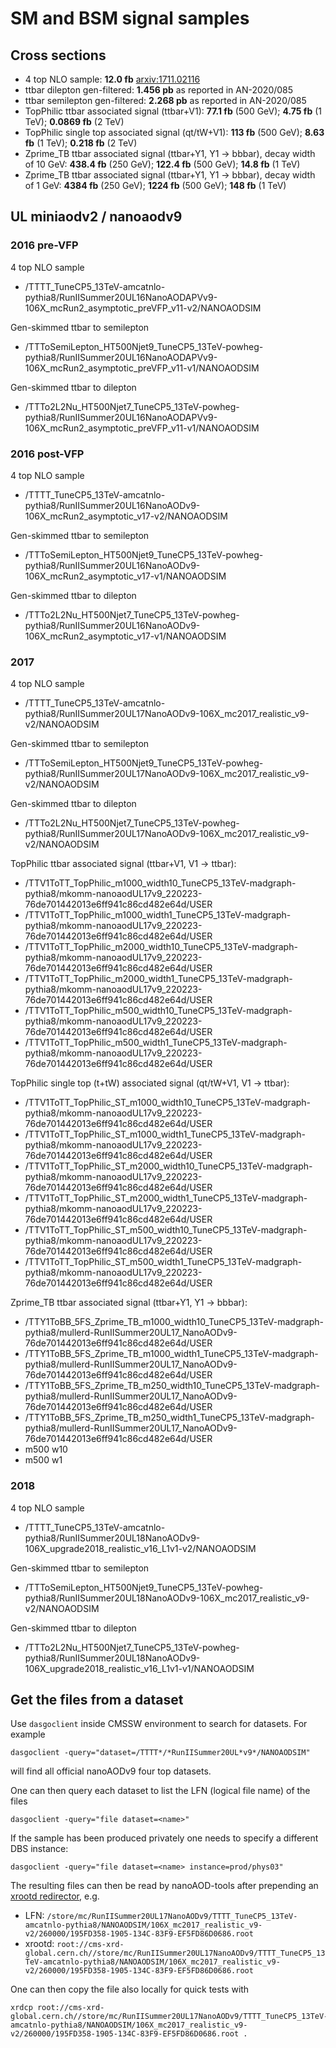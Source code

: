 # SM and BSM signal samples


## Cross sections

* 4 top NLO sample: **12.0 fb** [arxiv:1711.02116](https://arxiv.org/abs/1711.02116)
* ttbar dilepton gen-filtered: **1.456 pb** as reported in AN-2020/085
* ttbar semilepton gen-filtered: **2.268 pb** as reported in AN-2020/085
* TopPhilic ttbar associated signal (ttbar+V1): **77.1 fb** (500 GeV); **4.75 fb** (1 TeV); **0.0869 fb** (2 TeV)
* TopPhilic single top associated signal (qt/tW+V1): **113 fb** (500 GeV); **8.63 fb** (1 TeV); **0.218 fb** (2 TeV)
* Zprime_TB ttbar associated signal (ttbar+Y1, Y1 -> bbbar), decay width of 10 GeV: **438.4 fb** (250 GeV); **122.4 fb** (500 GeV); **14.8 fb** (1 TeV)
* Zprime_TB ttbar associated signal (ttbar+Y1, Y1 -> bbbar), decay width of 1 GeV: **4384 fb** (250 GeV); **1224 fb** (500 GeV); **148 fb** (1 TeV)

## UL miniaodv2 / nanoaodv9 


### 2016 pre-VFP

4 top NLO sample
* /TTTT_TuneCP5_13TeV-amcatnlo-pythia8/RunIISummer20UL16NanoAODAPVv9-106X_mcRun2_asymptotic_preVFP_v11-v2/NANOAODSIM

Gen-skimmed ttbar to semilepton
* /TTToSemiLepton_HT500Njet9_TuneCP5_13TeV-powheg-pythia8/RunIISummer20UL16NanoAODAPVv9-106X_mcRun2_asymptotic_preVFP_v11-v1/NANOAODSIM

Gen-skimmed ttbar to dilepton
* /TTTo2L2Nu_HT500Njet7_TuneCP5_13TeV-powheg-pythia8/RunIISummer20UL16NanoAODAPVv9-106X_mcRun2_asymptotic_preVFP_v11-v1/NANOAODSIM

### 2016 post-VFP

4 top NLO sample
* /TTTT_TuneCP5_13TeV-amcatnlo-pythia8/RunIISummer20UL16NanoAODv9-106X_mcRun2_asymptotic_v17-v2/NANOAODSIM

Gen-skimmed ttbar to semilepton
* /TTToSemiLepton_HT500Njet9_TuneCP5_13TeV-powheg-pythia8/RunIISummer20UL16NanoAODv9-106X_mcRun2_asymptotic_v17-v1/NANOAODSIM

Gen-skimmed ttbar to dilepton
* /TTTo2L2Nu_HT500Njet7_TuneCP5_13TeV-powheg-pythia8/RunIISummer20UL16NanoAODv9-106X_mcRun2_asymptotic_v17-v1/NANOAODSIM

### 2017

4 top NLO sample
* /TTTT_TuneCP5_13TeV-amcatnlo-pythia8/RunIISummer20UL17NanoAODv9-106X_mc2017_realistic_v9-v2/NANOAODSIM

Gen-skimmed ttbar to semilepton
* /TTToSemiLepton_HT500Njet9_TuneCP5_13TeV-powheg-pythia8/RunIISummer20UL17NanoAODv9-106X_mc2017_realistic_v9-v2/NANOAODSIM

Gen-skimmed ttbar to dilepton
* /TTTo2L2Nu_HT500Njet7_TuneCP5_13TeV-powheg-pythia8/RunIISummer20UL17NanoAODv9-106X_mc2017_realistic_v9-v2/NANOAODSIM

TopPhilic ttbar associated signal (ttbar+V1, V1 -> ttbar):
* /TTV1ToTT_TopPhilic_m1000_width10_TuneCP5_13TeV-madgraph-pythia8/mkomm-nanoaodUL17v9_220223-76de701442013e6ff941c86cd482e64d/USER
* /TTV1ToTT_TopPhilic_m1000_width1_TuneCP5_13TeV-madgraph-pythia8/mkomm-nanoaodUL17v9_220223-76de701442013e6ff941c86cd482e64d/USER
* /TTV1ToTT_TopPhilic_m2000_width10_TuneCP5_13TeV-madgraph-pythia8/mkomm-nanoaodUL17v9_220223-76de701442013e6ff941c86cd482e64d/USER
* /TTV1ToTT_TopPhilic_m2000_width1_TuneCP5_13TeV-madgraph-pythia8/mkomm-nanoaodUL17v9_220223-76de701442013e6ff941c86cd482e64d/USER
* /TTV1ToTT_TopPhilic_m500_width10_TuneCP5_13TeV-madgraph-pythia8/mkomm-nanoaodUL17v9_220223-76de701442013e6ff941c86cd482e64d/USER
* /TTV1ToTT_TopPhilic_m500_width1_TuneCP5_13TeV-madgraph-pythia8/mkomm-nanoaodUL17v9_220223-76de701442013e6ff941c86cd482e64d/USER

TopPhilic single top (t+tW) associated signal (qt/tW+V1, V1 -> ttbar):
* /TTV1ToTT_TopPhilic_ST_m1000_width10_TuneCP5_13TeV-madgraph-pythia8/mkomm-nanoaodUL17v9_220223-76de701442013e6ff941c86cd482e64d/USER
* /TTV1ToTT_TopPhilic_ST_m1000_width1_TuneCP5_13TeV-madgraph-pythia8/mkomm-nanoaodUL17v9_220223-76de701442013e6ff941c86cd482e64d/USER
* /TTV1ToTT_TopPhilic_ST_m2000_width10_TuneCP5_13TeV-madgraph-pythia8/mkomm-nanoaodUL17v9_220223-76de701442013e6ff941c86cd482e64d/USER
* /TTV1ToTT_TopPhilic_ST_m2000_width1_TuneCP5_13TeV-madgraph-pythia8/mkomm-nanoaodUL17v9_220223-76de701442013e6ff941c86cd482e64d/USER
* /TTV1ToTT_TopPhilic_ST_m500_width10_TuneCP5_13TeV-madgraph-pythia8/mkomm-nanoaodUL17v9_220223-76de701442013e6ff941c86cd482e64d/USER
* /TTV1ToTT_TopPhilic_ST_m500_width1_TuneCP5_13TeV-madgraph-pythia8/mkomm-nanoaodUL17v9_220223-76de701442013e6ff941c86cd482e64d/USER

Zprime_TB ttbar associated signal (ttbar+Y1, Y1 -> bbbar):
* /TTY1ToBB_5FS_Zprime_TB_m1000_width10_TuneCP5_13TeV-madgraph-pythia8/mullerd-RunIISummer20UL17_NanoAODv9-76de701442013e6ff941c86cd482e64d/USER
* /TTY1ToBB_5FS_Zprime_TB_m1000_width1_TuneCP5_13TeV-madgraph-pythia8/mullerd-RunIISummer20UL17_NanoAODv9-76de701442013e6ff941c86cd482e64d/USER
* /TTY1ToBB_5FS_Zprime_TB_m250_width10_TuneCP5_13TeV-madgraph-pythia8/mullerd-RunIISummer20UL17_NanoAODv9-76de701442013e6ff941c86cd482e64d/USER
* /TTY1ToBB_5FS_Zprime_TB_m250_width1_TuneCP5_13TeV-madgraph-pythia8/mullerd-RunIISummer20UL17_NanoAODv9-76de701442013e6ff941c86cd482e64d/USER
* m500 w10
* m500 w1

### 2018

4 top NLO sample
* /TTTT_TuneCP5_13TeV-amcatnlo-pythia8/RunIISummer20UL18NanoAODv9-106X_upgrade2018_realistic_v16_L1v1-v2/NANOAODSIM

Gen-skimmed ttbar to semilepton
* /TTToSemiLepton_HT500Njet9_TuneCP5_13TeV-powheg-pythia8/RunIISummer20UL18NanoAODv9-106X_mc2017_realistic_v9-v2/NANOAODSIM

Gen-skimmed ttbar to dilepton
* /TTTo2L2Nu_HT500Njet7_TuneCP5_13TeV-powheg-pythia8/RunIISummer20UL18NanoAODv9-106X_upgrade2018_realistic_v16_L1v1-v1/NANOAODSIM

## Get the files from a dataset

Use `dasgoclient` inside CMSSW environment to search for datasets. For example
```
dasgoclient -query="dataset=/TTTT*/*RunIISummer20UL*v9*/NANOAODSIM"
```
will find all official nanoAODv9 four top datasets.


One can then query each dataset to list the LFN (logical file name) of the files
```
dasgoclient -query="file dataset=<name>"
```

If the sample has been produced privately one needs to specify a different DBS instance:
```
dasgoclient -query="file dataset=<name> instance=prod/phys03"
```

The resulting files can then be read by nanoAOD-tools after prepending an 
[xrootd redirector](https://twiki.cern.ch/twiki/bin/view/CMSPublic/WorkBookXrootdService), e.g.
* LFN: `/store/mc/RunIISummer20UL17NanoAODv9/TTTT_TuneCP5_13TeV-amcatnlo-pythia8/NANOAODSIM/106X_mc2017_realistic_v9-v2/260000/195FD358-1905-134C-83F9-EF5FD86D0686.root`
* xrootd: `root://cms-xrd-global.cern.ch//store/mc/RunIISummer20UL17NanoAODv9/TTTT_TuneCP5_13TeV-amcatnlo-pythia8/NANOAODSIM/106X_mc2017_realistic_v9-v2/260000/195FD358-1905-134C-83F9-EF5FD86D0686.root`

One can then copy the file also locally for quick tests with
```
xrdcp root://cms-xrd-global.cern.ch//store/mc/RunIISummer20UL17NanoAODv9/TTTT_TuneCP5_13TeV-amcatnlo-pythia8/NANOAODSIM/106X_mc2017_realistic_v9-v2/260000/195FD358-1905-134C-83F9-EF5FD86D0686.root .
```



